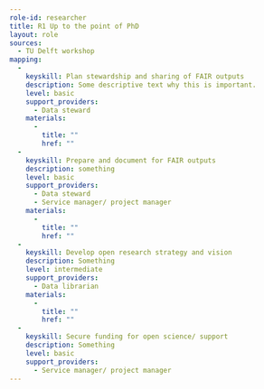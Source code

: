 ```yaml
---
role-id: researcher
title: R1 Up to the point of PhD
layout: role
sources: 
  - TU Delft workshop
mapping: 
  - 
    keyskill: Plan stewardship and sharing of FAIR outputs
    description: Some descriptive text why this is important.
    level: basic
    support_providers: 
      - Data steward
    materials: 
      - 
        title: ""
        href: ""
  -
    keyskill: Prepare and document for FAIR outputs
    description: something
    level: basic
    support_providers: 
      - Data steward
      - Service manager/ project manager
    materials: 
      - 
        title: ""
        href: ""
  -
    keyskill: Develop open research strategy and vision
    description: Something
    level: intermediate
    support_providers: 
      - Data librarian
    materials: 
      - 
        title: ""
        href: ""
  - 
    keyskill: Secure funding for open science/ support
    description: Something
    level: basic
    support_providers: 
      - Service manager/ project manager
---
```

